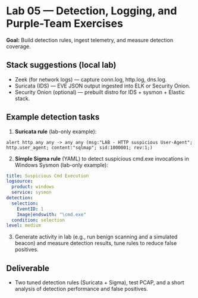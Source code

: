 # Lab 05 — Detection, Logging, and Purple-Team Exercises

**Goal:** Build detection rules, ingest telemetry, and measure detection coverage.

## Stack suggestions (local lab)
- Zeek (for network logs) — capture conn.log, http.log, dns.log.
- Suricata (IDS) — EVE JSON output ingested into ELK or Security Onion.
- Security Onion (optional) — prebuilt distro for IDS + sysmon + Elastic stack.

## Example detection tasks
1. **Suricata rule** (lab-only example):
```
alert http any any -> any any (msg:"LAB - HTTP suspicious User-Agent"; http.user_agent; content:"sqlmap"; sid:1000001; rev:1;)
```
2. **Simple Sigma rule** (YAML) to detect suspicious cmd.exe invocations in Windows Sysmon (lab-only example):
```yaml
title: Suspicious Cmd Execution
logsource:
  product: windows
  service: sysmon
detection:
  selection:
    EventID: 1
    Image|endswith: "\cmd.exe"
  condition: selection
level: medium
```
3. Generate activity in lab (e.g., run benign scanning and a simulated beacon) and measure detection results, tune rules to reduce false positives.

## Deliverable
- Two tuned detection rules (Suricata + Sigma), test PCAP, and a short analysis of detection performance and false positives.
